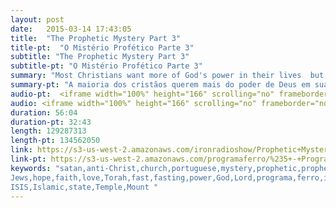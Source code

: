 ```yaml
---
layout: post
date:   2015-03-14 17:43:05
title:  "The Prophetic Mystery Part 3"
title-pt:  "O Mistério Profético Parte 3"
subtitle: "The Prophetic Mystery Part 3"
subtitle-pt: "O Mistério Profético Parte 3"
summary: "Most Christians want more of God's power in their lives  but never do the one specific thing the Bible says will bring it. Hear what the bible has to say about one of the most neglected ways to fast track our relationship with the Lord."
summary-pt: "A maioria dos cristãos querem mais do poder de Deus em suas vidas  mas nunca fazem uma coisa específica que a Bíblia diz que vai trazer este poder. Ouça o que a Bíblia diz sobre uma das maneiras mais negligenciadas para melhorar o nosso relacionamento com o Senhor."
audio-pt:  <iframe width="100%" height="166" scrolling="no" frameborder="no" src="https://w.soundcloud.com/player/?url=https%3A//api.soundcloud.com/tracks/195772020&amp;color=ff5500&amp;auto_play=false&amp;hide_related=false&amp;show_comments=true&amp;show_user=true&amp;show_reposts=false"></iframe>
audio: <iframe width="100%" height="166" scrolling="no" frameborder="no" src="https://w.soundcloud.com/player/?url=https%3A//api.soundcloud.com/tracks/195897151&amp;color=ff5500&amp;auto_play=false&amp;hide_related=false&amp;show_comments=true&amp;show_user=true&amp;show_reposts=false"></iframe>
duration: 56:04
duration-pt: 32:43
length: 129287313
length-pt: 134562050
link: https://s3-us-west-2.amazonaws.com/ironradioshow/Prophetic+Mystery+Part+3+(English).mp3
link-pt: https://s3-us-west-2.amazonaws.com/programaferro/%235+-+Programa+Ferro+14032015.mp3
keywords: "satan,anti-Christ,church,portuguese,mystery,prophetic,prophecy,end,times,Israel,Jerusalem,Jesus,Isaiah,radio,sara,brazil,saturday,
Jews,hope,faith,love,Torah,fast,fasting,power,God,Lord,programa,ferro,iron,show,Christian,second,coming,Florianopolis,
ISIS,Islamic,state,Temple,Mount "
---
```




